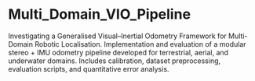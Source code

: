 # Multi_Domain_VIO_Pipeline
Investigating a Generalised Visual–Inertial Odometry Framework for Multi-Domain Robotic Localisation. Implementation and evaluation of a modular stereo + IMU odometry pipeline developed for terrestrial, aerial, and underwater domains. Includes calibration, dataset preprocessing, evaluation scripts, and quantitative error analysis.
